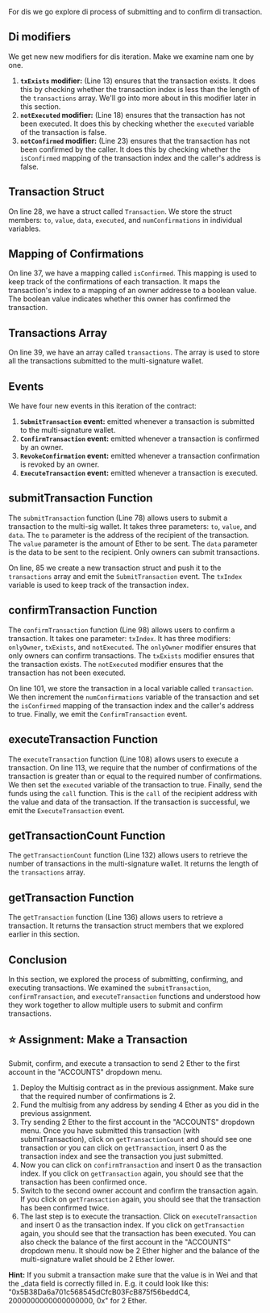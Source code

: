 For dis we go explore di process of submitting and to confirm di transaction.

## Di modifiers

We get new new modifiers for dis iteration. Make we examine nam one by one.

1. **`txExists` modifier:** (Line 13) ensures that the transaction exists. It does this by checking whether the transaction index is less than the length of the `transactions` array. We'll go into more about in this modifier later in this section.
2. **`notExecuted` modifier:** (Line 18) ensures that the transaction has not been executed. It does this by checking whether the `executed` variable of the transaction is false.
3. **`notConfirmed` modifier:** (Line 23) ensures that the transaction has not been confirmed by the caller. It does this by checking whether the `isConfirmed` mapping of the transaction index and the caller's address is false.

## Transaction Struct

On line 28, we have a struct called `Transaction`. We store the struct members: `to`, `value`, `data`, `executed`, and `numConfirmations` in individual variables.

## Mapping of Confirmations

On line 37, we have a mapping called `isConfirmed`. This mapping is used to keep track of the confirmations of each transaction. It maps the transaction's index to a mapping of an owner addresse to a boolean value. The boolean value indicates whether this owner has confirmed the transaction.

## Transactions Array

On line 39, we have an array called `transactions`. The array is used to store all the transactions submitted to the multi-signature wallet.

## Events

We have four new events in this iteration of the contract:

1. **`SubmitTransaction` event:** emitted whenever a transaction is submitted to the multi-signature wallet.
2. **`ConfirmTransaction` event:** emitted whenever a transaction is confirmed by an owner.
3. **`RevokeConfirmation` event:** emitted whenever a transaction confirmation is revoked by an owner.
4. **`ExecuteTransaction` event:** emitted whenever a transaction is executed.

## submitTransaction Function

The `submitTransaction` function (Line 78) allows users to submit a transaction to the multi-sig wallet. It takes three parameters: `to`, `value`, and `data`. The `to` parameter is the address of the recipient of the transaction. The `value` parameter is the amount of Ether to be sent. The `data` parameter is the data to be sent to the recipient. Only owners can submit transactions.

On line, 85 we create a new transaction struct and push it to the `transactions` array and emit the `SubmitTransaction` event. The `txIndex` variable is used to keep track of the transaction index.

## confirmTransaction Function

The `confirmTransaction` function (Line 98) allows users to confirm a transaction. It takes one parameter: `txIndex`.
It has three modifiers: `onlyOwner`, `txExists`, and `notExecuted`. The `onlyOwner` modifier ensures that only owners can confirm transactions. The `txExists` modifier ensures that the transaction exists. The `notExecuted` modifier ensures that the transaction has not been executed.

On line 101, we store the transaction in a local variable called `transaction`. We then increment the `numConfirmations` variable of the transaction and set the `isConfirmed` mapping of the transaction index and the caller's address to true. Finally, we emit the `ConfirmTransaction` event.

## executeTransaction Function

The `executeTransaction` function (Line 108) allows users to execute a transaction. On line 113, we require that the number of confirmations of the transaction is greater than or equal to the required number of confirmations. We then set the `executed` variable of the transaction to true. Finally, send the funds using the `call` function.  This is the `call` of the recipient address with the value and data of the transaction. If the transaction is successful, we emit the `ExecuteTransaction` event.

## getTransactionCount Function

The `getTransactionCount` function (Line 132) allows users to retrieve the number of transactions in the multi-signature wallet. It returns the length of the `transactions` array.

## getTransaction Function

The `getTransaction` function (Line 136) allows users to retrieve a transaction. It returns the transaction struct members that we explored earlier in this section.

## Conclusion

In this section, we explored the process of submitting, confirming, and executing transactions. We examined the `submitTransaction`, `confirmTransaction`, and `executeTransaction` functions and understood how they work together to allow multiple users to submit and confirm transactions.

## ⭐️ Assignment: Make a Transaction

Submit, confirm, and execute a transaction to send 2 Ether to the first account in the "ACCOUNTS" dropdown menu.

1. Deploy the Multisig contract as in the previous assignment. Make sure that the required number of confirmations is 2.
2. Fund the multisig from any address by sending 4 Ether as you did in the previous assignment.
3. Try sending 2 Ether to the first account in the "ACCOUNTS" dropdown menu.  Once you have submitted this transaction (with submitTransaction), click on `getTransactionCount` and should see one transaction or you can click on `getTransaction`, insert 0 as the transaction index and see the transaction you just submitted.
4. Now you can click on `confirmTransaction` and insert 0 as the transaction index. If you click on `getTransaction` again, you should see that the transaction has been confirmed once.
5. Switch to the second owner account and confirm the transaction again. If you click on `getTransaction` again, you should see that the transaction has been confirmed twice.
6. The last step is to execute the transaction. Click on `executeTransaction` and insert 0 as the transaction index. If you click on `getTransaction` again, you should see that the transaction has been executed. You can also check the balance of the first account in the "ACCOUNTS" dropdown menu. It should now be 2 Ether higher and the balance of the multi-signature wallet should be 2 Ether lower.

**Hint:**
If you submit a transaction make sure that the value is in Wei and that the _data field is correctly filled in. E.g. it could look like this: "0x5B38Da6a701c568545dCfcB03FcB875f56beddC4, 2000000000000000000, 0x" for 2 Ether.